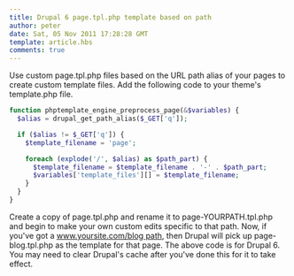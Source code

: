 ```yaml
---
title: Drupal 6 page.tpl.php template based on path
author: peter
date: Sat, 05 Nov 2011 17:28:28 GMT
template: article.hbs
comments: true
---
```


Use custom page.tpl.php files based on the URL path alias of your pages to create custom template files. Add the following code to your theme's template.php file.

``` php
function phptemplate_engine_preprocess_page(&$variables) {
  $alias = drupal_get_path_alias($_GET['q']);

  if ($alias != $_GET['q']) {
    $template_filename = 'page';

    foreach (explode('/', $alias) as $path_part) {
      $template_filename = $template_filename . '-' . $path_part;
      $variables['template_files'][] = $template_filename;
    }
  }
}
```

Create a copy of page.tpl.php and rename it to page-YOURPATH.tpl.php and begin to make your own custom edits specific to that path. Now, if you've got a www.yoursite.com/blog path, then Drupal will pick up page-blog.tpl.php as the template for that page. The above code is for Drupal 6\. You may need to clear Drupal's cache after you've done this for it to take effect.
